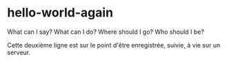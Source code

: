 # hello-world-again
What can I say? What can I do? Where should I go? Who should I be?

Cette deuxième ligne est sur le point d'être enregistrée, suivie, à vie sur un serveur.
